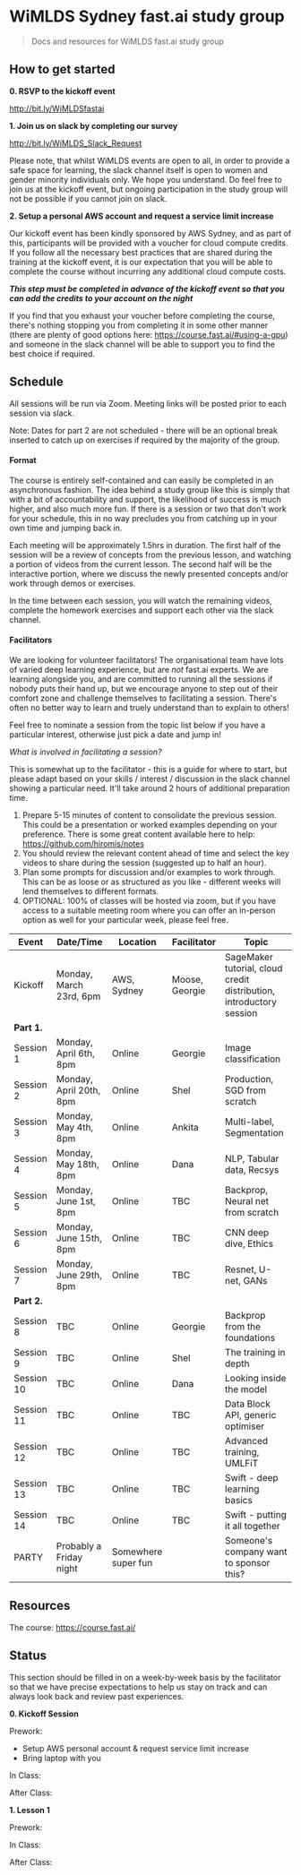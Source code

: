 
<!--

#################################################
### THIS FILE WAS AUTOGENERATED! DO NOT EDIT! ###
#################################################
# file to edit: index.ipynb
# command to build the docs after a change: nbdev_build_docs

-->

# WiMLDS Sydney fast.ai study group

> Docs and resources for WiMLDS fast.ai study group


## How to get started

<b>0. RSVP to the kickoff event</b>

http://bit.ly/WiMLDSfastai

<b>1. Join us on slack by completing our survey</b>

http://bit.ly/WiMLDS_Slack_Request

Please note, that whilst WiMLDS events are open to all, in order to provide a safe space for learning, the slack channel itself is open to women and gender minority individuals only. We hope you understand. Do feel free to join us at the kickoff event, but ongoing participation in the study group will not be possible if you cannot join on slack. 

<b>2. Setup a personal AWS account and request a service limit increase</b>

Our kickoff event has been kindly sponsored by AWS Sydney, and as part of this, participants will be provided with a voucher for cloud compute credits. If you follow all the necessary best practices that are shared during the training at the kickoff event, it is our expectation that you will be able to complete the course without incurring any additional cloud compute costs.  

***This step must be completed in advance of the kickoff event so that you can add the credits to your account on the night***

If you find that you exhaust your voucher before completing the course, there's nothing stopping you from completing it in some other manner (there are plenty of good options here: https://course.fast.ai/#using-a-gpu) and someone in the slack channel will be able to support you to find the best choice if required.

## Schedule

All sessions will be run via Zoom.  Meeting links will be posted prior to each session via slack.  

Note: Dates for part 2 are not scheduled - there will be an optional break inserted to catch up on exercises if required by the majority of the group.

#### Format

The course is entirely self-contained and can easily be completed in an asynchronous fashion. The idea behind a study group like this is simply that with a bit of accountability and support, the likelihood of success is much higher, and also much more fun. If there is a session or two that don't work for your schedule, this in no way precludes you from catching up in your own time and jumping back in. 

Each meeting will be approximately 1.5hrs in duration. The first half of the session will be a review of concepts from the previous lesson, and watching a portion of videos from the current lesson. The second half will be the interactive portion, where we discuss the newly presented concepts and/or work through demos or exercises.

In the time between each session, you will watch the remaining videos, complete the homework exercises and support each other via the slack channel.

#### Facilitators

We are looking for volunteer facilitators! The organisational team have lots of varied deep learning experience, but are *not* fast.ai experts. We are learning alongside you, and are committed to running all the sessions if nobody puts their hand up, but we encourage anyone to step out of their comfort zone and challenge themselves to facilitating a session. There's often no better way to learn and truely understand than to explain to others!

Feel free to nominate a session from the topic list below if you have a particular interest, otherwise just pick a date and jump in!

<em>What is involved in facilitating a session?</em>

This is somewhat up to the facilitator - this is a guide for where to start, but please adapt based on your skills / interest / discussion in the slack channel showing a particular need. It'll take around 2 hours of additional preparation time.

1. Prepare 5-15 minutes of content to consolidate the previous session. This could be a presentation or worked examples depending on your preference. There is some great content available here to help: https://github.com/hiromis/notes
2. You should review the relevant content ahead of time and select the key videos to share during the session (suggested up to half an hour). 
3. Plan some prompts for discussion and/or examples to work through. This can be as loose or as structured as you like - different weeks will lend themselves to different formats.
4. OPTIONAL: 100% of classes will be hosted via zoom, but if you have access to a suitable meeting room where you can offer an in-person option as well for your particular week, please feel free. 

| Event      | Date/Time          | Location            | Facilitator    | Topic                             |
|------------|-----------------------------|---------------------|-----------------------------------------|--------|
| Kickoff    | Monday, March 23rd, 6pm     | AWS, Sydney| Moose, Georgie    | SageMaker tutorial, cloud credit distribution, introductory session|
| <b>Part 1.</b>  |               |                     |             |                                    |
| Session 1  | Monday, April 6th, 8pm      | Online              | Georgie | Image classification  |
| Session 2  | Monday, April 20th, 8pm     | Online              | Shel    | Production, SGD from scratch  |
| Session 3  | Monday, May 4th, 8pm        | Online              | Ankita     | Multi-label, Segmentation   |
| Session 4  | Monday, May 18th, 8pm       | Online              | Dana    | NLP, Tabular data, Recsys                                     |
| Session 5  | Monday, June 1st, 8pm       | Online              | TBC     | Backprop, Neural net from scratch  |
| Session 6  | Monday, June 15th, 8pm      | Online              | TBC     | CNN deep dive, Ethics  |
| Session 7  | Monday, June 29th, 8pm      | Online              | TBC     | Resnet, U-net, GANs  |
| <b>Part 2.</b>    |  |
| Session 8  | TBC       | Online              | Georgie | Backprop from the foundations |
| Session 9  | TBC      | Online              | Shel    | The training in depth | 
| Session 10 | TBC     | Online              | Dana    | Looking inside the model | 
| Session 11 | TBC    | Online              | TBC     | Data Block API, generic optimiser |
| Session 12 | TBC    | Online              | TBC     | Advanced training, UMLFiT |
| Session 13 | TBC | Online              | TBC     | Swift - deep learning basics |
| Session 14 | TBC| Online              | TBC     | Swift - putting it all together | 
| PARTY      | Probably a Friday night     | Somewhere super fun | |Someone's company want to sponsor this? |

## Resources

The course: https://course.fast.ai/

## Status

This section should be filled in on a week-by-week basis by the facilitator so that we have precise expectations to help us stay on track and can always look back and review past experiences.

<b>0. Kickoff Session</b>

Prework:
* Setup AWS personal account & request service limit increase
* Bring laptop with you

In Class:

After Class:

<b>1. Lesson 1</b>

Prework:

In Class:

After Class:


